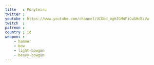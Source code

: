 ```yaml
---
title   : Ponyteiru
twitter : 
youtube : https://www.youtube.com/channel/UCGbd_vgHJGMWFiCwGHcEzVw
twitch  : 
patreon : 
country : id
weapons :
    - hammer
    - bow
    - light-bowgun
    - heavy-bowgun
---
```


